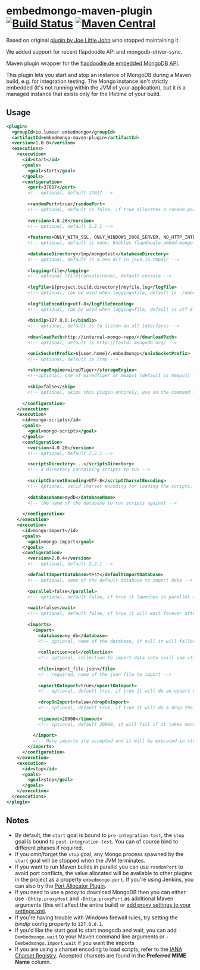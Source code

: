 # embedmongo-maven-plugin [![Build Status](https://travis-ci.org/joelittlejohn/embedmongo-maven-plugin.png)](https://travis-ci.org/joelittlejohn/embedmongo-maven-plugin) [![Maven Central](https://maven-badges.herokuapp.com/maven-central/com.github.joelittlejohn.embedmongo/embedmongo-maven-plugin/badge.svg)](https://maven-badges.herokuapp.com/maven-central/com.github.joelittlejohn.embedmongo/embedmongo-maven-plugin)

Based on original [plugin by Joe Little John](https://github.com/joelittlejohn/embedmongo-maven-plugin/)
who stopped maintaining it.

We added support for recent flapdoodle API and mongodb-driver-sync.

Maven plugin wrapper for the [flapdoodle.de embedded MongoDB API](http://github.com/flapdoodle-oss/embedmongo.flapdoodle.de).

This plugin lets you start and stop an instance of MongoDB during a Maven build, e.g. for integration testing. The Mongo instance isn't strictly embedded (it's not running within the JVM of your application), but it _is_ a managed instance that exists only for the lifetime of your build.

## Usage

```xml
<plugin>
  <groupId>io.lumeer.embedmongo</groupId>
  <artifactId>embedmongo-maven-plugin</artifactId>
  <version>1.0.0</version>
  <executions>
    <execution>
      <id>start</id>
      <goals>
        <goal>start</goal>
      </goals>
      <configuration>
        <port>37017</port>
        <!-- optional, default 27017 -->
        
        <randomPort>true</randomPort>
        <!-- optional, default is false, if true allocates a random port and overrides embedmongo.port -->
        
        <version>4.0.28</version>
        <!-- optional, default 2.2.1 -->
        
        <features>ONLY_WITH_SSL, ONLY_WINDOWS_2008_SERVER, NO_HTTP_INTERFACE_ARG</features>
        <!-- optional, default is none. Enables flapdoodle.embed.mongo features, for example to build Windows download URLs since 3.6 -->
        
        <databaseDirectory>/tmp/mongotest</databaseDirectory>
        <!-- optional, default is a new dir in java.io.tmpdir -->
        
        <logging>file</logging>
        <!-- optional (file|console|none), default console -->
        
        <logFile>${project.build.directory}/myfile.log</logFile>
        <!-- optional, can be used when logging=file, default is ./embedmongo.log -->
        
        <logFileEncoding>utf-8</logFileEncoding>
        <!-- optional, can be used when logging=file, default is utf-8 -->
        
        <bindIp>127.0.0.1</bindIp>
        <!-- optional, default is to listen on all interfaces -->
        
        <downloadPath>http://internal-mongo-repo/</downloadPath>
        <!-- optional, default is http://fastdl.mongodb.org/ -->

        <unixSocketPrefix>${user.home}/.embedmongo</unixSocketPrefix>
        <!-- optional, default is /tmp -->
        
        <storageEngine>wiredTiger</storageEngine>
        <!--optional, one of wiredTiger or mmapv1 (default is mmapv1) -->
        
        <skip>false</skip>
        <!-- optional, skips this plugin entirely, use on the command line like -Dembedmongo.skip -->
        
      </configuration>
    </execution>
    <execution>
      <id>mongo-scripts</id>
      <goals>
        <goal>mongo-scripts</goal>
      </goals>
      <configuration>
        <version>4.0.28</version>
        <!-- optional, default 2.2.1 -->

        <scriptsDirectory>...</scriptsDirectory>
        <!-- a directory containing scripts to run -->
        
        <scriptCharsetEncoding>UTF-8</scriptCharsetEncoding>
        <!-- optional, valid charset encoding for loading the scripts. Uses the underlying charset encoding of the platform if not assigned -->
        
        <databaseName>mydb</databaseName>
        <!-- the name of the database to run scripts against -->
        
      </configuration>
    </execution>
    <execution>
      <id>mongo-import</id>
      <goals>
        <goal>mongo-import</goal>
      </goals>
      <configuration>
        <version>2.0.4</version>
        <!-- optional, default 2.2.1 -->

        <defaultImportDatabase>test</defaultImportDatabase>
        <!-- optional, name of the default database to import data -->
        
        <parallel>false</parallel>
        <!-- optional, default false, if true it launches in parallel all imports -->
        
        <wait>false</wait>
        <!-- optional, default false, if true it will wait forever after it imports the data -->
        
        <imports>
          <import>
            <database>my_db</database>
            <!-- optional, name of the database, if null it will fallback to defaultImportDatabase -->
            
            <collection>col</collection>
            <!-- optional, collection to import data into (will use <file> to derive this otherwise) -->
            
            <file>import_file.json</file>
            <!-- required, name of the json file to import -->
            
            <upsertOnImport>true</upsertOnImport>
            <!-- optional, default true, if true it will do an upsert on each document imported -->
            
            <dropOnImport>false</dropOnImport>
            <!-- optional, default true, if true it will do a drop the collection before starts to import -->
            
            <timeout>20000</timeout>
            <!-- optional, default 20000, it will fail if it takes more than this time importing a file (time in millis) -->
            
          </import>
          <!-- More imports are accepted and it will be executed in strictly order (if parallel is not set) -->
        </imports>
      </configuration>
    </execution>
    <execution>
      <id>stop</id>
      <goals>
        <goal>stop</goal>
      </goals>
    </execution>
  </executions>
</plugin>
```

## Notes

* By default, the `start` goal is bound to `pre-integration-test`, the `stop` goal is bound to `post-integration-test`. You can of course bind to different phases if required.
* If you omit/forget the `stop` goal, any Mongo process spawned by the `start` goal will be stopped when the JVM terminates.
* If you want to run Maven builds in parallel you can use `randomPort` to avoid port conflicts, the value allocated will be available to other plugins in the project as a property `embedmongo.port`.
  If you're using Jenkins, you can also try the [Port Allocator Plugin](https://wiki.jenkins-ci.org/display/JENKINS/Port+Allocator+Plugin).
* If you need to use a proxy to download MongoDB then you can either use `-Dhttp.proxyHost` and `-Dhttp.proxyPort` as additional Maven arguments (this will affect the entire build) or [add proxy settings to your settings.xml](https://maven.apache.org/settings.html#Proxies).
* If you're having trouble with Windows firewall rules, try setting the _bindIp_ config property to `127.0.0.1`.
* If you'd like the start goal to start mongodb and wait, you can add `-Dembedmongo.wait` to your Maven command line arguments or `-Dembedmongo.import.wait` if you want the imports
* If you are using a charset encoding to load scripts, refer to the [IANA Charset Registry](http://www.iana.org/assignments/character-sets/character-sets.xhtml).  Accepted charsets are found in the __Preferred MIME Name__ column.
